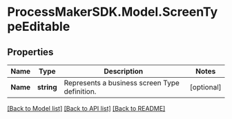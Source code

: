 
# ProcessMakerSDK.Model.ScreenTypeEditable

## Properties

Name | Type | Description | Notes
------------ | ------------- | ------------- | -------------
**Name** | **string** | Represents a business screen Type definition. | [optional] 

[[Back to Model list]](../README.md#documentation-for-models)
[[Back to API list]](../README.md#documentation-for-api-endpoints)
[[Back to README]](../README.md)

